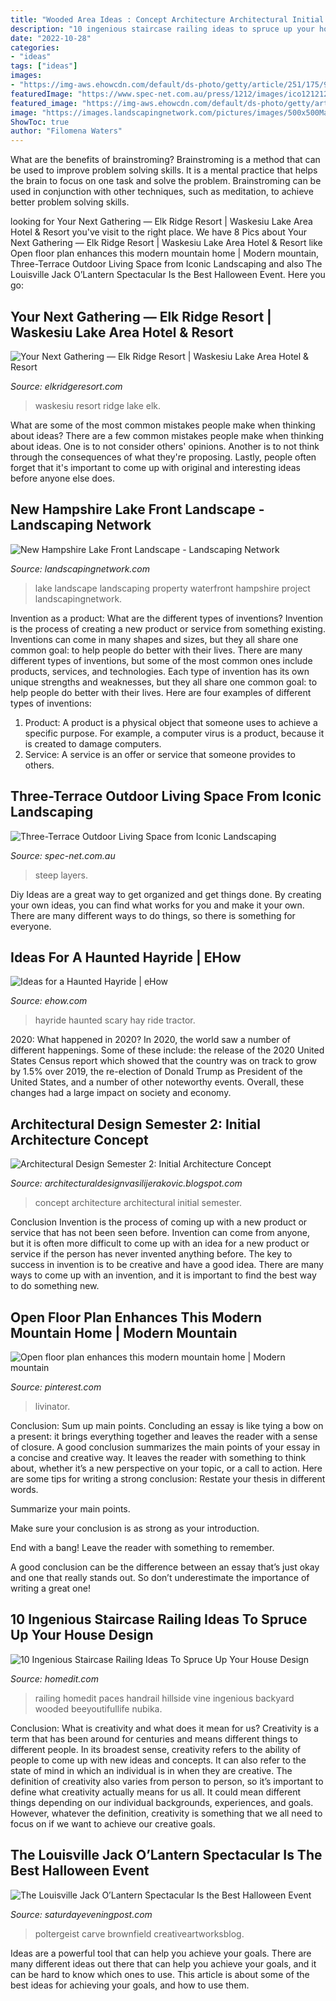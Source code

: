 ```yaml
---
title: "Wooded Area Ideas : Concept Architecture Architectural Initial Semester"
description: "10 ingenious staircase railing ideas to spruce up your house design"
date: "2022-10-28"
categories:
- "ideas"
tags: ["ideas"]
images:
- "https://img-aws.ehowcdn.com/default/ds-photo/getty/article/251/175/90916287.jpg"
featuredImage: "https://www.spec-net.com.au/press/1212/images/ico121212_img01.jpg"
featured_image: "https://img-aws.ehowcdn.com/default/ds-photo/getty/article/251/175/90916287.jpg"
image: "https://images.landscapingnetwork.com/pictures/images/500x500Max/site_8/outdoor-seating-area-belknap-landscape-co-inc_10285.JPG"
ShowToc: true
author: "Filomena Waters"
---
```



What are the benefits of brainstroming?
Brainstroming is a method that can be used to improve problem solving skills. It is a mental practice that helps the brain to focus on one task and solve the problem. Brainstroming can be used in conjunction with other techniques, such as meditation, to achieve better problem solving skills.

	

		
looking for Your Next Gathering — Elk Ridge Resort | Waskesiu Lake Area Hotel &amp; Resort you've visit to the right place. We have 8 Pics about Your Next Gathering — Elk Ridge Resort | Waskesiu Lake Area Hotel &amp; Resort like Open floor plan enhances this modern mountain home | Modern mountain, Three-Terrace Outdoor Living Space from Iconic Landscaping and also The Louisville Jack O’Lantern Spectacular Is the Best Halloween Event. Here you go:
		
    
## Your Next Gathering — Elk Ridge Resort | Waskesiu Lake Area Hotel &amp; Resort

<img loading=lazy src="https://static1.squarespace.com/static/56a936298b38d4deb5ce1a76/56cf2ad57da24f9dbeb46e4c/56cf36947da24f9dbeb4d6bd/1456420502473/dsc8581elk-ridge-resort-waskesiu-lake-sk.jpg.1024x0.jpg" onerror="this.onerror=null;this.src='https://tse2.mm.bing.net/th?id=OIP.EHItmnYdODO5E2tm2mR3yAHaE6&amp;pid=15.1';" alt="Your Next Gathering — Elk Ridge Resort | Waskesiu Lake Area Hotel &amp; Resort">

_Source: elkridgeresort.com_

>waskesiu resort ridge lake elk. 

	

What are some of the most common mistakes people make when thinking about ideas?
There are a few common mistakes people make when thinking about ideas. One is to not consider others' opinions. Another is to not think through the consequences of what they're proposing. Lastly, people often forget that it's important to come up with original and interesting ideas before anyone else does.

    
## New Hampshire Lake Front Landscape - Landscaping Network

<img loading=lazy src="https://images.landscapingnetwork.com/pictures/images/500x500Max/site_8/outdoor-seating-area-belknap-landscape-co-inc_10285.JPG" onerror="this.onerror=null;this.src='https://tse4.mm.bing.net/th?id=OIP._67wh70mjNGiEOJ0M6-s8AHaFj&amp;pid=15.1';" alt="New Hampshire Lake Front Landscape - Landscaping Network">

_Source: landscapingnetwork.com_

>lake landscape landscaping property waterfront hampshire project landscapingnetwork. 

	

Invention as a product: What are the different types of inventions?
Invention is the process of creating a new product or service from something existing. Inventions can come in many shapes and sizes, but they all share one common goal: to help people do better with their lives. 
There are many different types of inventions, but some of the most common ones include products, services, and technologies. Each type of invention has its own unique strengths and weaknesses, but they all share one common goal: to help people do better with their lives. 
Here are four examples of different types of inventions: 
1) Product: A product is a physical object that someone uses to achieve a specific purpose. For example, a computer virus is a product, because it is created to damage computers. 
2) Service: A service is an offer or service that someone provides to others.

    
## Three-Terrace Outdoor Living Space From Iconic Landscaping

<img loading=lazy src="https://www.spec-net.com.au/press/1212/images/ico121212_img01.jpg" onerror="this.onerror=null;this.src='https://tse2.mm.bing.net/th?id=OIP.EvK_Fy0jsvKa63_kvIeN4wHaFQ&amp;pid=15.1';" alt="Three-Terrace Outdoor Living Space from Iconic Landscaping">

_Source: spec-net.com.au_

>steep layers. 

	

Diy Ideas are a great way to get organized and get things done. By creating your own ideas, you can find what works for you and make it your own. There are many different ways to do things, so there is something for everyone.

    
## Ideas For A Haunted Hayride | EHow

<img loading=lazy src="https://img-aws.ehowcdn.com/default/ds-photo/getty/article/251/175/90916287.jpg" onerror="this.onerror=null;this.src='https://tse2.mm.bing.net/th?id=OIP.wIcfa_Znlcy6f9VCFX_JhwHaFj&amp;pid=15.1';" alt="Ideas for a Haunted Hayride | eHow">

_Source: ehow.com_

>hayride haunted scary hay ride tractor. 

	

2020: What happened in 2020?
In 2020, the world saw a number of different happenings. Some of these include: the release of the 2020 United States Census report which showed that the country was on track to grow by 1.5% over 2019, the re-election of Donald Trump as President of the United States, and a number of other noteworthy events. Overall, these changes had a large impact on society and economy.

    
## Architectural Design Semester 2: Initial Architecture Concept

<img loading=lazy src="http://3.bp.blogspot.com/-6jY6ExGYBPg/TjW4if8aBUI/AAAAAAAAAJw/9cWdtczOsNE/s1600/DSC00122.jpg" onerror="this.onerror=null;this.src='https://tse1.mm.bing.net/th?id=OIP.N7mLjMMn7h0NbFwX3IYZ7QHaFj&amp;pid=15.1';" alt="Architectural Design Semester 2: Initial Architecture Concept">

_Source: architecturaldesignvasilijerakovic.blogspot.com_

>concept architecture architectural initial semester. 

	

Conclusion
Invention is the process of coming up with a new product or service that has not been seen before. Invention can come from anyone, but it is often more difficult to come up with an idea for a new product or service if the person has never invented anything before. The key to success in invention is to be creative and have a good idea. There are many ways to come up with an invention, and it is important to find the best way to do something new.

    
## Open Floor Plan Enhances This Modern Mountain Home | Modern Mountain

<img loading=lazy src="https://i.pinimg.com/originals/58/ef/dd/58efddf71210625d993407912e7eeef5.jpg" onerror="this.onerror=null;this.src='https://tse2.mm.bing.net/th?id=OIP.Svp_NPZBxnClMb2ppk-F5wHaE8&amp;pid=15.1';" alt="Open floor plan enhances this modern mountain home | Modern mountain">

_Source: pinterest.com_

>livinator. 

	

Conclusion: Sum up main points.
Concluding an essay is like tying a bow on a present: it brings everything together and leaves the reader with a sense of closure. A good conclusion summarizes the main points of your essay in a concise and creative way. It leaves the reader with something to think about, whether it’s a new perspective on your topic, or a call to action. Here are some tips for writing a strong conclusion:
 Restate your thesis in different words.

Summarize your main points.

Make sure your conclusion is as strong as your introduction.

End with a bang! Leave the reader with something to remember.

A good conclusion can be the difference between an essay that’s just okay and one that really stands out. So don’t underestimate the importance of writing a great one!

    
## 10 Ingenious Staircase Railing Ideas To Spruce Up Your House Design

<img loading=lazy src="https://cdn.homedit.com/wp-content/uploads/2014/04/vine-handrail.jpg" onerror="this.onerror=null;this.src='https://tse2.mm.bing.net/th?id=OIP.dI687T-svSPybLGVrXS1tQHaE7&amp;pid=15.1';" alt="10 Ingenious Staircase Railing Ideas To Spruce Up Your House Design">

_Source: homedit.com_

>railing homedit paces handrail hillside vine ingenious backyard wooded beeyoutifullife nubika. 

	

Conclusion: What is creativity and what does it mean for us?
Creativity is a term that has been around for centuries and means different things to different people. In its broadest sense, creativity refers to the ability of people to come up with new ideas and concepts. It can also refer to the state of mind in which an individual is in when they are creative. The definition of creativity also varies from person to person, so it’s important to define what creativity actually means for us all. It could mean different things depending on our individual backgrounds, experiences, and goals. However, whatever the definition, creativity is something that we all need to focus on if we want to achieve our creative goals.

    
## The Louisville Jack O’Lantern Spectacular Is The Best Halloween Event

<img loading=lazy src="https://www.saturdayeveningpost.com/wp-content/uploads/satevepost/2018-10-25-poltergeist-jack-o-lantern-768x576.jpg" onerror="this.onerror=null;this.src='https://tse2.mm.bing.net/th?id=OIP.ATO8kQZmhFyLSPDsD-4ZDQHaFj&amp;pid=15.1';" alt="The Louisville Jack O’Lantern Spectacular Is the Best Halloween Event">

_Source: saturdayeveningpost.com_

>poltergeist carve brownfield creativeartworksblog. 

	

Ideas are a powerful tool that can help you achieve your goals. There are many different ideas out there that can help you achieve your goals, and it can be hard to know which ones to use. This article is about some of the best ideas for achieving your goals, and how to use them.

